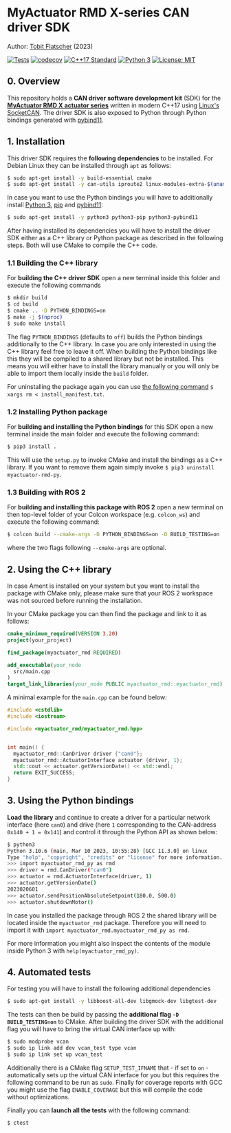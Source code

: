 # MyActuator RMD X-series CAN driver SDK

Author: [Tobit Flatscher](https://github.com/2b-t) (2023)

[![Tests](https://github.com/2b-t/myactuator_rmd/actions/workflows/run-tests.yml/badge.svg)](https://github.com/2b-t/myactuator_rmd/actions/workflows/run-tests.yml) [![codecov](https://codecov.io/gh/2b-t/myactuator_rmd/graph/badge.svg?token=VSDNKL4G4W)](https://codecov.io/gh/2b-t/myactuator_rmd) [![C++17 Standard](https://img.shields.io/badge/Standard-C++17-yellow.svg?style=flat&logo=c%2B%2B)](https://isocpp.org/std/the-standard) [![Python 3](https://img.shields.io/badge/Python-3-yellow.svg?style=flat&logo=python)](https://www.python.org/downloads/) [![License: MIT](https://img.shields.io/badge/License-MIT-yellow.svg)](https://opensource.org/licenses/MIT)



## 0. Overview
This repository holds a **CAN driver software development kit** (SDK) for the [**MyActuator RMD X actuator series**](https://www.myactuator.com/rmd-x) written in modern C++17 using [Linux's SocketCAN](https://docs.kernel.org/networking/can.html). The driver SDK is also exposed to Python through Python bindings generated with [pybind11](https://github.com/pybind/pybind11).



## 1. Installation

This driver SDK requires the **following dependencies** to be installed. For Debian Linux they can be installed through `apt` as follows:

```bash
$ sudo apt-get install -y build-essential cmake
$ sudo apt-get install -y can-utils iproute2 linux-modules-extra-$(uname -r)
```

In case you want to use the Python bindings you will have to additionally install [Python 3](https://www.python.org/downloads/), [pip](https://pypi.org/project/pip/) and [pybind11](https://pybind11.readthedocs.io/en/stable/):

```bash
$ sudo apt-get install -y python3 python3-pip python3-pybind11
```

After having installed its dependencies you will have to install the driver SDK either as a C++ library or Python package as described in the following steps. Both will use CMake to compile the C++ code.



### 1.1 Building the C++ library

For **building the C++ driver SDK** open a new terminal inside this folder and execute the following commands

```bash
$ mkdir build
$ cd build
$ cmake .. -D PYTHON_BINDINGS=on
$ make -j $(nproc)
$ sudo make install
```

The flag `PYTHON_BINDINGS` (defaults to `off`) builds the Python bindings additionally to the C++ library. In case you are only interested in using the C++ library feel free to leave it off. When building the Python bindings like this they will be compiled to a shared library but not be installed. This means you will either have to install the library manually or you will only be able to import them locally inside the `build` folder.

For uninstalling the package again you can use [the following command](https://gitlab.kitware.com/cmake/community/-/wikis/FAQ#can-i-do-make-uninstall-with-cmake) `$ xargs rm < install_manifest.txt`.

### 1.2 Installing Python package

For **building and installing the Python bindings** for this SDK open a new terminal inside the main folder and execute the following command:

```bash
$ pip3 install .
```

This will use the `setup.py` to invoke CMake and install the bindings as a C++ library. If you want to remove them again simply invoke `$ pip3 uninstall myactuator-rmd-py`.

### 1.3 Building with ROS 2

For **building and installing this package with ROS 2** open a new terminal on then top-level folder of your Colcon workspace (e.g. `colcon_ws`) and execute the following command:

```bash
$ colcon build --cmake-args -D PYTHON_BINDINGS=on -D BUILD_TESTING=on
```

where the two flags following `--cmake-args` are optional.



## 2. Using the C++ library

In case Ament is installed on your system but you want to install the package with CMake only, please make sure that your ROS 2 workspace was not sourced before running the installation.

In your CMake package you can then find the package and link to it as follows:

```cmake
cmake_minimum_required(VERSION 3.20)
project(your_project)

find_package(myactuator_rmd REQUIRED)

add_executable(your_node
  src/main.cpp
)
target_link_libraries(your_node PUBLIC myactuator_rmd::myactuator_rmd)
```

A minimal example for the `main.cpp` can be found below:

```c++
#include <cstdlib>
#include <iostream>

#include <myactuator_rmd/myactuator_rmd.hpp>


int main() {
  myactuator_rmd::CanDriver driver {"can0"};
  myactuator_rmd::ActuatorInterface actuator {driver, 1};
  std::cout << actuator.getVersionDate() << std::endl;
  return EXIT_SUCCESS;
}
```



## 3. Using the Python bindings

**Load the library** and continue to create a driver for a particular network interface (here `can0`) and drive (here `1` corresponding to the CAN-address `0x140 + 1 = 0x141`) and control it through the Python API as shown below:

```bash
$ python3
Python 3.10.6 (main, Mar 10 2023, 10:55:28) [GCC 11.3.0] on linux
Type "help", "copyright", "credits" or "license" for more information.
>>> import myactuator_rmd_py as rmd
>>> driver = rmd.CanDriver("can0")
>>> actuator = rmd.ActuatorInterface(driver, 1)
>>> actuator.getVersionDate()
2023020601
>>> actuator.sendPositionAbsoluteSetpoint(180.0, 500.0)
>>> actuator.shutdownMotor()
```

In case you installed the package through ROS 2 the shared library will be located inside the `myactuator_rmd` package. Therefore you will need to import it with `import myactuator_rmd.myactuator_rmd_py as rmd`.

For more information you might also inspect the contents of the module inside Python 3 with `help(myactuator_rmd_py)`.



## 4. Automated tests

For testing you will have to install the following additional dependencies

```bash
$ sudo apt-get install -y libboost-all-dev libgmock-dev libgtest-dev
```

The tests can then be build by passing the **additional flag `-D BUILD_TESTING=on`** to CMake. After building the driver SDK with the additional flag you will have to bring the virtual CAN interface up with:

```bash
$ sudo modprobe vcan
$ sudo ip link add dev vcan_test type vcan
$ sudo ip link set up vcan_test
```

Additionally there is a CMake flag `SETUP_TEST_IFNAME` that - if set to `on` - automatically sets up the virtual CAN interface for you but this requires the following command to be run as `sudo`. Finally for coverage reports with GCC you might use the flag `ENABLE_COVERAGE` but this will compile the code without optimizations.

Finally you can **launch all the tests** with the following command:

```bash
$ ctest
```
